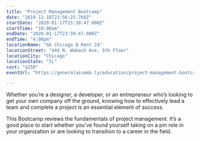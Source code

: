 ```yaml
---
title: "Project Management Bootcamp"
date: "2019-12-18T23:56:25.768Z"
startDate: "2020-01-17T23:39:47.000Z"
startTime: "10:00am"
endDate: "2020-01-17T23:39:47.000Z"
endTime: "4:00pm"
locationName: "GA Chicago @ Rent 24"
locationStreet: "444 N. Wabash Ave, 5th Floor"
locationCity: "Chicago"
locationState: "IL"
cost: "$250"
eventUrl: "https://generalassemb.ly/education/project-management-bootcamp-d7cc466f-3edc-4760-b236-12a69048d052/chicago/94969"

---
```


Whether you’re a designer, a developer, or an entrepreneur who’s looking to get your own company off the ground, knowing how to effectively lead a team and complete a project is an essential element of success.

This Bootcamp reviews the fundamentals of project management. It’s a good place to start whether you’ve found yourself taking on a pm role in your organization or are looking to transition to a career in the field.

